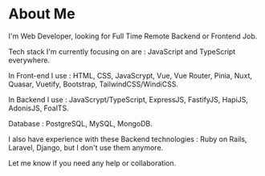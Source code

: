 # About Me

<!--
[![GitHub](https://img.shields.io/badge/GitHub-%40francelwebdev-239a3b.svg)](https://github.com/francelwebdev)
[![Twitter](https://img.shields.io/badge/Twitter-%40alex31731307-58a1f2.svg)](https://twitter.com/alex31731307) 
[![LinkedIn](https://img.shields.io/badge/Linked-in-0c66c3.svg)](https://www.linkedin.com/in/francel-amamoo-b14660145/)
[![Style](https://img.shields.io/badge/Dark%20Mode-111111.svg#gh-dark-mode-only)](https://github.com/settings/appearance#gh-dark-mode-only)
[![Style](https://img.shields.io/badge/Light%20Mode-efefef.svg#gh-light-mode-only)](https://github.com/settings/appearance#gh-light-mode-only)
-->
I'm Web Developer, looking for Full Time Remote Backend or Frontend Job.

Tech stack I'm currently focusing on are : JavaScript and TypeScript everywhere.

In Front-end I use : HTML, CSS, JavaScrypt, Vue, Vue Router, Pinia, Nuxt, Quasar, Vuetify, Bootstrap, TailwindCSS/WindiCSS.

In Backend I use : JavaScrypt/TypeScript, ExpressJS, FastifyJS, HapiJS, AdonisJS, FoalTS.

Database : PostgreSQL, MySQL, MongoDB.

I also have experience with these Backend technologies : Ruby on Rails, Laravel, Django, but I don't use them anymore.

Let me know if you need any help or collaboration.
